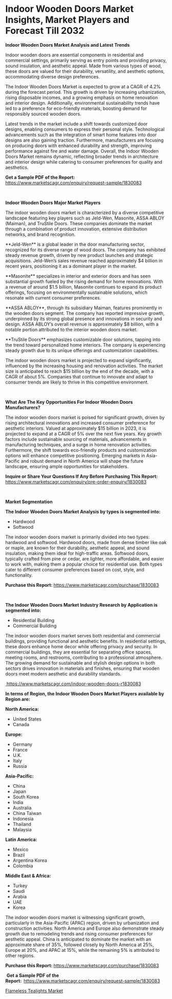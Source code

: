 <p><h1>Indoor Wooden Doors Market Insights, Market Players and Forecast Till 2032</h1></p><p><strong>Indoor Wooden Doors Market Analysis and Latest Trends</strong></p>
<p><p>Indoor wooden doors are essential components in residential and commercial settings, primarily serving as entry points and providing privacy, sound insulation, and aesthetic appeal. Made from various types of wood, these doors are valued for their durability, versatility, and aesthetic options, accommodating diverse design preferences.</p><p>The Indoor Wooden Doors Market is expected to grow at a CAGR of 4.2% during the forecast period. This growth is driven by increasing urbanization, rising disposable incomes, and a growing emphasis on home renovation and interior design. Additionally, environmental sustainability trends have led to a preference for eco-friendly materials, boosting demand for responsibly sourced wooden doors.</p><p>Latest trends in the market include a shift towards customized door designs, enabling consumers to express their personal style. Technological advancements such as the integration of smart home features into door designs are also gaining traction. Furthermore, manufacturers are focusing on producing doors with enhanced durability and strength, improving performance against fire and water damage. Overall, the Indoor Wooden Doors Market remains dynamic, reflecting broader trends in architecture and interior design while catering to consumer preferences for quality and aesthetics.</p></p>
<p><strong>Get a Sample PDF of the Report:&nbsp;</strong> <a href="https://www.marketscagr.com/enquiry/request-sample/1830083?utm_campaign=1895&utm_medium=2&utm_source=Github&utm_content=ia&utm_term=09022025&utm_id=indoor-wooden-doors">https://www.marketscagr.com/enquiry/request-sample/1830083</a></p>
<p>&nbsp;</p>
<p><strong>Indoor Wooden Doors Major Market Players</strong></p>
<p><p>The indoor wooden doors market is characterized by a diverse competitive landscape featuring key players such as Jeld-Wen, Masonite, ASSA ABLOY (Maiman), and TruStile Doors. These companies dominate the market through a combination of product innovation, extensive distribution networks, and brand recognition.</p><p>**Jeld-Wen** is a global leader in the door manufacturing sector, recognized for its diverse range of wood doors. The company has exhibited steady revenue growth, driven by new product launches and strategic acquisitions. Jeld-Wen’s sales revenue reached approximately $4 billion in recent years, positioning it as a dominant player in the market.</p><p>**Masonite** specializes in interior and exterior doors and has seen substantial growth fueled by the rising demand for home renovations. With a revenue of around $1.5 billion, Masonite continues to expand its product offerings, focusing on environmentally sustainable solutions, which resonate with current consumer preferences.</p><p>**ASSA ABLOY**, through its subsidiary Maiman, features prominently in the wooden doors segment. The company has reported impressive growth, underpinned by its strong global presence and innovations in security and design. ASSA ABLOY’s overall revenue is approximately $8 billion, with a notable portion attributed to the interior wooden doors market.</p><p>**TruStile Doors** emphasizes customizable door solutions, tapping into the trend toward personalized home interiors. The company is experiencing steady growth due to its unique offerings and customization capabilities.</p><p>The indoor wooden doors market is projected to expand significantly, influenced by the increasing housing and renovation activities. The market size is anticipated to reach $15 billion by the end of the decade, with a CAGR of about 5%. Companies that continue to innovate and adapt to consumer trends are likely to thrive in this competitive environment.</p></p>
<p>&nbsp;</p>
<p><strong>What Are The Key Opportunities For Indoor Wooden Doors Manufacturers?</strong></p>
<p><p>The indoor wooden doors market is poised for significant growth, driven by rising architectural innovations and increased consumer preference for aesthetic interiors. Valued at approximately $15 billion in 2023, it is projected to expand at a CAGR of 5% over the next five years. Key growth factors include sustainable sourcing of materials, advancements in manufacturing techniques, and a surge in home renovation activities. Furthermore, the shift towards eco-friendly products and customization options will enhance competitive positioning. Emerging markets in Asia-Pacific and robust demand in North America will shape the future landscape, ensuring ample opportunities for stakeholders.</p></p>
<p><strong>Inquire or Share Your Questions If Any Before Purchasing This Report:</strong> <a href="https://www.marketscagr.com/enquiry/pre-order-enquiry/1830083?utm_campaign=1895&utm_medium=2&utm_source=Github&utm_content=ia&utm_term=09022025&utm_id=indoor-wooden-doors">https://www.marketscagr.com/enquiry/pre-order-enquiry/1830083</a></p>
<p>&nbsp;</p>
<p><strong>Market Segmentation</strong></p>
<p><strong>The Indoor Wooden Doors Market Analysis by types is segmented into:</strong></p>
<p><ul><li>Hardwood</li><li>Softwood</li></ul></p>
<p><p>The indoor wooden doors market is primarily divided into two types: hardwood and softwood. Hardwood doors, made from dense timber like oak or maple, are known for their durability, aesthetic appeal, and sound insulation, making them ideal for high-traffic areas. Softwood doors, typically crafted from pine or cedar, are lighter, more affordable, and easier to work with, making them a popular choice for residential use. Both types cater to different consumer preferences based on cost, style, and functionality.</p></p>
<p><strong>Purchase this Report:&nbsp;</strong><a href="https://www.marketscagr.com/purchase/1830083?utm_campaign=1895&utm_medium=2&utm_source=Github&utm_content=ia&utm_term=09022025&utm_id=indoor-wooden-doors">https://www.marketscagr.com/purchase/1830083</a></p>
<p>&nbsp;</p>
<p><strong>The Indoor Wooden Doors Market Industry Research by Application is segmented into:</strong></p>
<p><ul><li>Residential Building</li><li>Commercial Building</li></ul></p>
<p><p>The indoor wooden doors market serves both residential and commercial buildings, providing functional and aesthetic benefits. In residential settings, these doors enhance home decor while offering privacy and security. In commercial buildings, they are essential for separating office spaces, meeting rooms, and restrooms, contributing to a professional atmosphere. The growing demand for sustainable and stylish design options in both sectors drives innovation in materials and finishes, ensuring that wooden doors meet modern aesthetic and durability standards.</p></p>
<p><a href="https://www.marketscagr.com/indoor-wooden-doors-r1830083?utm_campaign=1895&utm_medium=2&utm_source=Github&utm_content=ia&utm_term=09022025&utm_id=indoor-wooden-doors">&nbsp;https://www.marketscagr.com/indoor-wooden-doors-r1830083</a></p>
<p><strong>In terms of Region, the Indoor Wooden Doors Market Players available by Region are:</strong></p>
<p>
    <p> <strong> North America: </strong>
        <ul>
            <li>United States</li>
            <li>Canada</li>
        </ul>
        </p> 
    <p> <strong> Europe: </strong>
        <ul>
            <li>Germany</li>
            <li>France</li>
            <li>U.K.</li>
            <li>Italy</li>
            <li>Russia</li>
        </ul>
        </p> 
    <p> <strong> Asia-Pacific: </strong>
        <ul>
            <li>China</li>
            <li>Japan</li>
            <li>South Korea</li>
            <li>India</li>
            <li>Australia</li>
            <li>China Taiwan</li>
            <li>Indonesia</li>
            <li>Thailand</li>
            <li>Malaysia</li>
        </ul>
        </p> 
    <p> <strong> Latin America: </strong>
        <ul>
            <li>Mexico</li>
            <li>Brazil</li>
            <li>Argentina Korea</li>
            <li>Colombia</li>
        </ul>
        </p> 
    <p> <strong> Middle East & Africa: </strong>
        <ul>
            <li>Turkey</li>
            <li>Saudi</li>
            <li>Arabia</li>
            <li>UAE</li>
            <li>Korea</li>
        </ul>
    </p>
    </p>
<p><p>The indoor wooden doors market is witnessing significant growth, particularly in the Asia-Pacific (APAC) region, driven by urbanization and construction activities. North America and Europe also demonstrate steady growth due to remodeling trends and rising consumer preferences for aesthetic appeal. China is anticipated to dominate the market with an approximate share of 35%, followed closely by North America at 25%, Europe at 20%, and APAC at 15%, while the remaining 5% is attributed to other regions.</p></p>
<p><strong>Purchase this Report: </strong><a href="https://www.marketscagr.com/purchase/1830083?utm_campaign=1895&utm_medium=2&utm_source=Github&utm_content=ia&utm_term=09022025&utm_id=indoor-wooden-doors">https://www.marketscagr.com/purchase/1830083</a></p>
<p>&nbsp;<strong>Get a Sample PDF of the Report:&nbsp;&nbsp;</strong><a href="https://www.marketscagr.com/enquiry/request-sample/1830083?utm_campaign=1895&utm_medium=2&utm_source=Github&utm_content=ia&utm_term=09022025&utm_id=indoor-wooden-doors">https://www.marketscagr.com/enquiry/request-sample/1830083</a></p>
<p><strong></strong></p>
<p><p><a href="https://github.com/mahnoor2003/Market-Research-Report-List-7/blob/main/flameless-tealights-market.md?utm_campaign=1895&utm_medium=2&utm_source=Github&utm_content=ia&utm_term=09022025&utm_id=indoor-wooden-doors">Flameless Tealights Market</a></p></p>